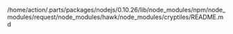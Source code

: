 /home/action/.parts/packages/nodejs/0.10.26/lib/node_modules/npm/node_modules/request/node_modules/hawk/node_modules/cryptiles/README.md